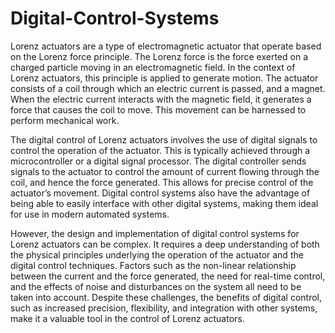 # Digital-Control-Systems
Lorenz actuators are a type of electromagnetic actuator
that operate based on the Lorenz force principle. The Lorenz
force is the force exerted on a charged particle moving in an
electromagnetic field. In the context of Lorenz actuators, this
principle is applied to generate motion. The actuator consists
of a coil through which an electric current is passed, and a
magnet. When the electric current interacts with the magnetic
field, it generates a force that causes the coil to move. This
movement can be harnessed to perform mechanical work.

The digital control of Lorenz actuators involves the use of
digital signals to control the operation of the actuator. This
is typically achieved through a microcontroller or a digital
signal processor. The digital controller sends signals to the
actuator to control the amount of current flowing through the
coil, and hence the force generated. This allows for precise
control of the actuator’s movement. Digital control systems
also have the advantage of being able to easily interface with
other digital systems, making them ideal for use in modern
automated systems.

However, the design and implementation of digital control
systems for Lorenz actuators can be complex. It requires a
deep understanding of both the physical principles underlying
the operation of the actuator and the digital control techniques.
Factors such as the non-linear relationship between the current
and the force generated, the need for real-time control, and
the effects of noise and disturbances on the system all need to
be taken into account. Despite these challenges, the benefits
of digital control, such as increased precision, flexibility, and
integration with other systems, make it a valuable tool in the
control of Lorenz actuators.
